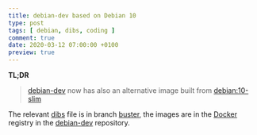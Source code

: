 ```yaml
---
title: debian-dev based on Debian 10
type: post
tags: [ debian, dibs, coding ]
comment: true
date: 2020-03-12 07:00:00 +0100
preview: true
---
```


**TL;DR**

> [debian-dev][] now has also an alternative image built from
> [debian:10-slim][]

The relevant [dibs][] file is in branch [buster][], the images are in the
[Docker][] registry in the [debian-dev][] repository.

[debian-dev]: https://gitlab.com/polettix/debian-dev
[debian:10-slim]: https://hub.docker.com/layers/debian/library/debian/10-slim/images/sha256-cd93e42001fda8969b2c372384de1de216d61304e975dbc9bff117629200a5c3?context=explore
[dibs]: http://blog.polettix.it/hi-from-dibs/
[buster]: https://gitlab.com/polettix/debian-dev/-/tree/buster
[Docker]: https://www.docker.com/
